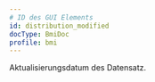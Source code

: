 ```yaml
---
# ID des GUI Elements
id: distribution_modified
docType: BmiDoc
profile: bmi
---
```


<p>Aktualisierungsdatum des Datensatz.</p>
